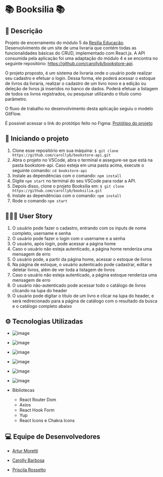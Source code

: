 # 📚 Booksilia 📚

## 📝 Descrição
Projeto de encerramento do módulo 5 da [Resilia Educação](https://www.resilia.com.br/).
Desenvolvimento de um site de uma livraria que contém todas as funcionalidades básicas do CRUD, implementado com React.js.
A API consumida pela aplicação foi uma adaptação do módulo 4 e se encontra no seguinte repositório: https://github.com/carollyb/bookstore-api.

O projeto proposto, é um sistema de livraria onde o usuário pode realizar seu cadastro e efetuar o login.
Dessa forma, ele poderá acessar o estoque de livros da livraria, realizar o cadastro de um livro novo e a edição ou deleção de livros já inseridos no banco de dados.
Poderá efetuar a listagem de todos os livros registrados, ou pesquisar utilizando o título como parâmetro.

O fluxo de trabalho no desenvolvimento desta aplicação seguiu o modelo GitFlow.

É possível acessar o link do protótipo feito no Figma:
[Protótipo do projeto](https://www.figma.com/file/XTkHiJPlZPJoyxSdPnu6Wx/Projeto---M%C3%B3dulo-5?node-id=0%3A1)

## 🏃 Iniciando o projeto
1. Clone esse repositório em sua máquina: ```$ git clone https://github.com/carollyb/bookstore-api.git```
2. Abra o projeto no VSCode, abra o terminal e assegure-se que está na pasta bookstore-api. Caso esteja em uma pasta acima, execute o seguinte comando:
```cd bookstore-api```
3. Instale as dependências com o comando:
```npm install```
4. Digite ```npm start``` no terminal do seu VSCode para rodar a API.
5. Depois disso, clone o projeto Booksilia em: ```$ git clone https://github.com/carollyb/booksilia.git```
6. Instale as dependências com o comando:
```npm install```
7. Rode o comando ```npm start```

## 👩🏻‍💻 User Story
1. O usuário pode fazer o cadastro, entrando com os inputs de nome completo, username e senha
2. O usuário pode fazer o login com o username e a senha
3. O usuário, após login, pode acessar a página home
4. Caso o usuário não esteja autenticado, a página home renderiza uma mensagem de erro
5. O usuário pode, a partir da página home, acessar o estoque de livros
6. Na página de estoque, o usuário autenticado pode cadastrar, editar e deletar livros, além de ver toda a listagem de livros
7. Caso o usuário não esteja autenticado, a página estoque renderiza uma mensagem de erro
8. O usuário não-autenticado pode acessar todo o catálogo de livros clicando na lupa do header
9. O usuário pode digitar o título de um livro e clicar na lupa do header, e será redirecionado para a página de catálogo com o resultado da busca e o catálogo completo abaixo

## ⚙ Tecnologias Utilizadas

- ![image](https://user-images.githubusercontent.com/77807360/165656549-252a14bc-0e1b-468d-bf27-49357a1f37c0.png)
- ![image](https://user-images.githubusercontent.com/77807360/165656627-cf86aa3d-ddb8-4cec-ad7f-58f7badad065.png)
- ![image](https://user-images.githubusercontent.com/77807360/165658002-8b3f07ac-845b-4337-8fdd-4f391fcb3f93.png)
- ![image](https://user-images.githubusercontent.com/77807360/165657471-b9beb594-76dc-4694-9bf6-2b33d3a9ccf6.png)
- ![image](https://user-images.githubusercontent.com/77807360/165657897-caacb60c-9c74-46ec-a3bd-54fc020c48ad.png)
- ![image](https://user-images.githubusercontent.com/77807360/165657717-40fa2c5b-8457-4114-82b2-ed71175d7001.png)
  
- Bibliotecas
  - React Router Dom
  - Axios
  - React Hook Form
  - Yup
  - React Icons e Chakra Icons

## 💻 Equipe de Desenvolvedores

* [Artur Moretti](https://www.linkedin.com/in/artur-moretti-0653111a1/)

* [Carolly  Barbosa](https://www.linkedin.com/in/carollybarbosa/)

* [Priscila Rossetto](https://www.linkedin.com/in/priscilarossetto/)